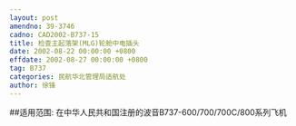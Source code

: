```yaml
---
layout: post
amendno: 39-3746
cadno: CAD2002-B737-15
title: 检查主起落架(MLG)轮舱中电插头
date: 2002-08-22 00:00:00 +0800
effdate: 2002-08-27 00:00:00 +0800
tag: B737
categories: 民航华北管理局适航处
author: 徐锋
---
```


##适用范围:
在中华人民共和国注册的波音B737-600/700/700C/800系列飞机

